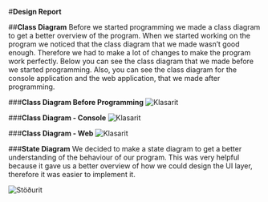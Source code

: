 #**Design Report**

##**Class Diagram**
<return>
Before we started programming we made a class diagram to get a better overview of the program. When we started working on the program we noticed that the class diagram that we made wasn’t good enough. Therefore we had to make a lot of changes to make the program work perfectly. Below you can see the class diagram that we made before we started programming.  Also, you can see the class diagram for the console application and the web application, that we made after programming.

###**Class Diagram Before Programming**
<return>
![Klasarit](http://i65.tinypic.com/25tjp0k.png)

###**Class Diagram - Console**
<return>
![Klasarit](http://i65.tinypic.com/nybad3.png)

###**Class Diagram - Web**
<return>
![Klasarit](http://i66.tinypic.com/11v09e9.png)

###**State Diagram**
<return>
We decided to make a state diagram to get a better understanding of the behaviour of our program. This was very helpful because it gave us a better overview of how we could design the UI layer, therefore it was easier to implement it.

![Stöðurit](http://i63.tinypic.com/6r7qdu.jpg)